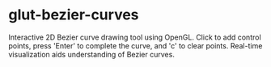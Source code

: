 # glut-bezier-curves
Interactive 2D Bezier curve drawing tool using OpenGL. Click to add control points, press 'Enter' to complete the curve, and 'c' to clear points. Real-time visualization aids understanding of Bezier curves.
